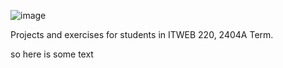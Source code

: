 ![image](https://github.com/PatrickFrankAIU/GradeManagerProject/assets/134087916/b5d814bf-e38f-456f-8f9c-cb5a98fb52fa)

Projects and exercises for students in ITWEB 220, 2404A Term. 


so here is some text
